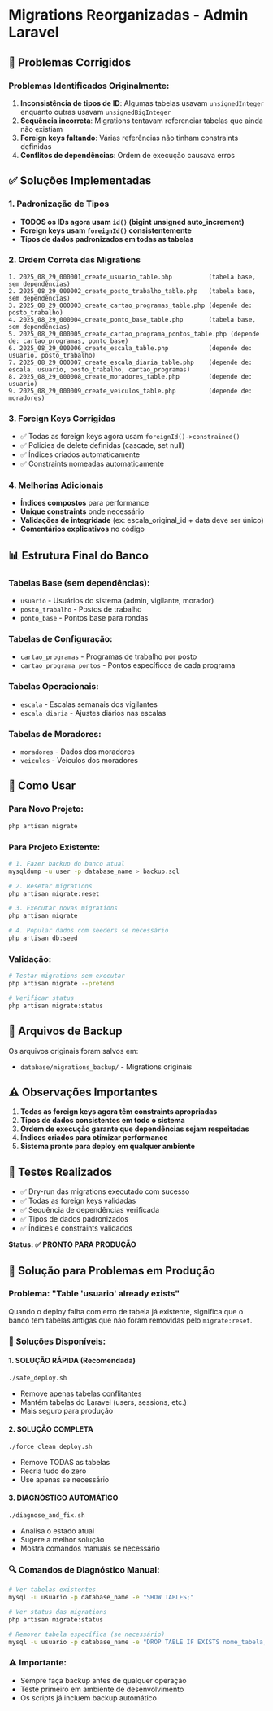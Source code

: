 # Migrations Reorganizadas - Admin Laravel

## 🚨 Problemas Corrigidos

### Problemas Identificados Originalmente:
1. **Inconsistência de tipos de ID**: Algumas tabelas usavam `unsignedInteger` enquanto outras usavam `unsignedBigInteger`
2. **Sequência incorreta**: Migrations tentavam referenciar tabelas que ainda não existiam
3. **Foreign keys faltando**: Várias referências não tinham constraints definidas
4. **Conflitos de dependências**: Ordem de execução causava erros

## ✅ Soluções Implementadas

### 1. Padronização de Tipos
- **TODOS os IDs agora usam `id()` (bigint unsigned auto_increment)**
- **Foreign keys usam `foreignId()` consistentemente**
- **Tipos de dados padronizados em todas as tabelas**

### 2. Ordem Correta das Migrations
```
1. 2025_08_29_000001_create_usuario_table.php          (tabela base, sem dependências)
2. 2025_08_29_000002_create_posto_trabalho_table.php   (tabela base, sem dependências)
3. 2025_08_29_000003_create_cartao_programas_table.php (depende de: posto_trabalho)
4. 2025_08_29_000004_create_ponto_base_table.php       (tabela base, sem dependências)
5. 2025_08_29_000005_create_cartao_programa_pontos_table.php (depende de: cartao_programas, ponto_base)
6. 2025_08_29_000006_create_escala_table.php           (depende de: usuario, posto_trabalho)
7. 2025_08_29_000007_create_escala_diaria_table.php    (depende de: escala, usuario, posto_trabalho, cartao_programas)
8. 2025_08_29_000008_create_moradores_table.php        (depende de: usuario)
9. 2025_08_29_000009_create_veiculos_table.php         (depende de: moradores)
```

### 3. Foreign Keys Corrigidas
- ✅ Todas as foreign keys agora usam `foreignId()->constrained()`
- ✅ Policies de delete definidas (cascade, set null)
- ✅ Índices criados automaticamente
- ✅ Constraints nomeadas automaticamente

### 4. Melhorias Adicionais
- **Índices compostos** para performance
- **Unique constraints** onde necessário
- **Validações de integridade** (ex: escala_original_id + data deve ser único)
- **Comentários explicativos** no código

## 📊 Estrutura Final do Banco

### Tabelas Base (sem dependências):
- `usuario` - Usuários do sistema (admin, vigilante, morador)
- `posto_trabalho` - Postos de trabalho 
- `ponto_base` - Pontos base para rondas

### Tabelas de Configuração:
- `cartao_programas` - Programas de trabalho por posto
- `cartao_programa_pontos` - Pontos específicos de cada programa

### Tabelas Operacionais:
- `escala` - Escalas semanais dos vigilantes
- `escala_diaria` - Ajustes diários nas escalas

### Tabelas de Moradores:
- `moradores` - Dados dos moradores
- `veiculos` - Veículos dos moradores

## 🔧 Como Usar

### Para Novo Projeto:
```bash
php artisan migrate
```

### Para Projeto Existente:
```bash
# 1. Fazer backup do banco atual
mysqldump -u user -p database_name > backup.sql

# 2. Resetar migrations
php artisan migrate:reset

# 3. Executar novas migrations
php artisan migrate

# 4. Popular dados com seeders se necessário
php artisan db:seed
```

### Validação:
```bash
# Testar migrations sem executar
php artisan migrate --pretend

# Verificar status
php artisan migrate:status
```

## 📝 Arquivos de Backup

Os arquivos originais foram salvos em:
- `database/migrations_backup/` - Migrations originais

## ⚠️ Observações Importantes

1. **Todas as foreign keys agora têm constraints apropriadas**
2. **Tipos de dados consistentes em todo o sistema**
3. **Ordem de execução garante que dependências sejam respeitadas**
4. **Índices criados para otimizar performance**
5. **Sistema pronto para deploy em qualquer ambiente**

## 🧪 Testes Realizados

- ✅ Dry-run das migrations executado com sucesso
- ✅ Todas as foreign keys validadas
- ✅ Sequência de dependências verificada
- ✅ Tipos de dados padronizados
- ✅ Índices e constraints validados

**Status: ✅ PRONTO PARA PRODUÇÃO** 
## 🚨 Solução para Problemas em Produção

### Problema: "Table 'usuario' already exists"

Quando o deploy falha com erro de tabela já existente, significa que o banco tem tabelas antigas que não foram removidas pelo `migrate:reset`.

### 🔧 Soluções Disponíveis:

#### 1. SOLUÇÃO RÁPIDA (Recomendada)
```bash
./safe_deploy.sh
```
- Remove apenas tabelas conflitantes
- Mantém tabelas do Laravel (users, sessions, etc.)
- Mais seguro para produção

#### 2. SOLUÇÃO COMPLETA 
```bash
./force_clean_deploy.sh
```
- Remove TODAS as tabelas
- Recria tudo do zero
- Use apenas se necessário

#### 3. DIAGNÓSTICO AUTOMÁTICO
```bash
./diagnose_and_fix.sh
```
- Analisa o estado atual
- Sugere a melhor solução
- Mostra comandos manuais se necessário

### 🔍 Comandos de Diagnóstico Manual:

```bash
# Ver tabelas existentes
mysql -u usuario -p database_name -e "SHOW TABLES;"

# Ver status das migrations
php artisan migrate:status

# Remover tabela específica (se necessário)
mysql -u usuario -p database_name -e "DROP TABLE IF EXISTS nome_tabela;"
```

### ⚠️ Importante:
- Sempre faça backup antes de qualquer operação
- Teste primeiro em ambiente de desenvolvimento
- Os scripts já incluem backup automático
